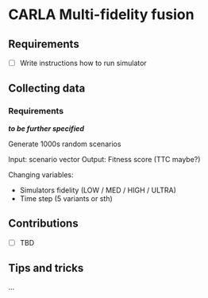 # CARLA Multi-fidelity fusion

## Requirements

- [ ] Write instructions how to run simulator


## Collecting data

### Requirements
***to be further specified***

Generate 1000s random scenarios

Input: scenario vector
Output: Fitness score (TTC maybe?)

Changing variables:

- Simulators fidelity (LOW / MED / HIGH / ULTRA)
- Time step (5 variants or sth)

## Contributions
- [ ] TBD

## Tips and tricks
...